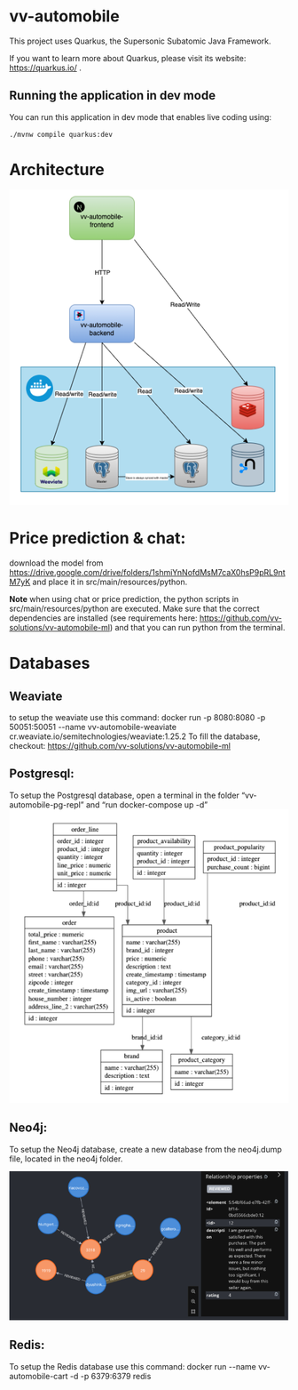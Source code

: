 # vv-automobile

This project uses Quarkus, the Supersonic Subatomic Java Framework.

If you want to learn more about Quarkus, please visit its website: https://quarkus.io/ .

## Running the application in dev mode

You can run this application in dev mode that enables live coding using:
```shell script
./mvnw compile quarkus:dev
```

# Architecture
![overview.png](src%2Fmain%2Fresources%2Fimages%2Foverview.png)

# Price prediction & chat:
download the model from https://drive.google.com/drive/folders/1shmiYnNofdMsM7caX0hsP9pRL9ntM7yK and place it in src/main/resources/python.

**Note** when using chat or price prediction, the python scripts in src/main/resources/python are executed. Make sure that the correct dependencies are 
installed (see requirements here: https://github.com/vv-solutions/vv-automobile-ml) and that you can run python from the terminal. 


# Databases

## Weaviate 
to setup the weaviate use this command: docker run -p 8080:8080 -p 50051:50051 --name vv-automobile-weaviate cr.weaviate.io/semitechnologies/weaviate:1.25.2 
To fill the database, checkout: https://github.com/vv-solutions/vv-automobile-ml

## Postgresql: 
To setup the Postgresql database, open a terminal in the folder “vv-automobile-pg-repl” and “run docker-compose up -d”
![pg.png](src%2Fmain%2Fresources%2Fimages%2Fpg.png)

## Neo4j:
To setup the Neo4j database, create a new database from the neo4j.dump file, located in the neo4j folder. 

![neo4j.png](src%2Fmain%2Fresources%2Fimages%2Fneo4j.png)

## Redis:
To setup the Redis database use this command: docker run --name vv-automobile-cart -d -p 6379:6379 redis
